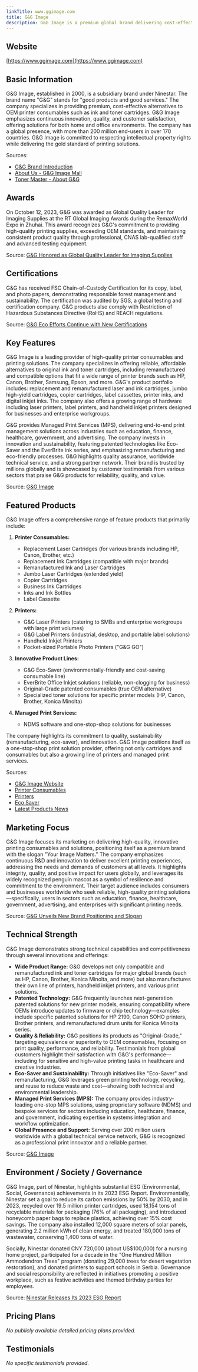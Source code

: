 ```yaml
---
linkTitle: www.ggimage.com
title: G&G Image
description: G&G Image is a premium global brand delivering cost-effective, high-quality printer consumables, including ink and toner cartridges. Established in 2000, the company focuses on innovative, reliable print solutions and serves millions of customers in over 170 countries.
---
```


## Website

[https://www.ggimage.com](https://www.ggimage.com)

## Basic Information

G&G Image, established in 2000, is a subsidiary brand under Ninestar. The brand name "G&G" stands for "good products and good services." The company specializes in providing premium, cost-effective alternatives to OEM printer consumables such as ink and toner cartridges. G&G Image emphasizes continuous innovation, quality, and customer satisfaction, offering solutions for both home and office environments. The company has a global presence, with more than 200 million end-users in over 170 countries. G&G Image is committed to respecting intellectual property rights while delivering the gold standard of printing solutions.

Sources:
- [G&G Brand Introduction](https://www.ggimage.com/About_Us/G_G_Brand/)
- [About Us - G&G Image Mall](https://mall.ggimage.com/about-us)
- [Toner Master - About G&G](https://www.toner-master.com/toner-cartridge-suppliers/)

## Awards

On October 12, 2023, G&G was awarded as Global Quality Leader for Imaging Supplies at the RT Global Imaging Awards during the RemaxWorld Expo in Zhuhai. This award recognizes G&G's commitment to providing high-quality printing supplies, exceeding OEM standards, and maintaining consistent product quality through professional, CNAS lab-qualified staff and advanced testing equipment.

Source: [G&G Honored as Global Quality Leader for Imaging Supplies](https://ggimage.com/zh-en/About_Us/Newsroom/Latest_News/Events/GG_Honored_as_Global_Quality_Leader_for_Imaging_Supplies.html)

## Certifications

G&G has received FSC Chain-of-Custody Certification for its copy, label, and photo papers, demonstrating responsible forest management and sustainability. The certification was audited by SGS, a global testing and certification company. G&G products also comply with Restriction of Hazardous Substances Directive (RoHS) and REACH regulations.

Source: [G&G Eco Efforts Continue with New Certifications](https://www.ggimage.com/zh-en/About_Us/Newsroom/Latest_News/CSR/GG_Eco_Efforts_Continue_with_New_Certifications.html)

## Key Features

G&G Image is a leading provider of high-quality printer consumables and printing solutions. The company specializes in offering reliable, affordable alternatives to original ink and toner cartridges, including remanufactured and compatible options that fit a wide range of printer brands such as HP, Canon, Brother, Samsung, Epson, and more. G&G's product portfolio includes: replacement and remanufactured laser and ink cartridges, jumbo high-yield cartridges, copier cartridges, label cassettes, printer inks, and digital inkjet inks. The company also offers a growing range of hardware including laser printers, label printers, and handheld inkjet printers designed for businesses and enterprise workgroups.

G&G provides Managed Print Services (MPS), delivering end-to-end print management solutions across industries such as education, finance, healthcare, government, and advertising. The company invests in innovation and sustainability, featuring patented technologies like Eco-Saver and the EverBrite ink series, and emphasizing remanufacturing and eco-friendly processes. G&G highlights quality assurance, worldwide technical service, and a strong partner network. Their brand is trusted by millions globally and is showcased by customer testimonials from various sectors that praise G&G products for reliability, quality, and value.

Source: [G&G Image](https://www.ggimage.com)

## Featured Products

G&G Image offers a comprehensive range of feature products that primarily include:

1. **Printer Consumables:**
   - Replacement Laser Cartridges (for various brands including HP, Canon, Brother, etc.)
   - Replacement Ink Cartridges (compatible with major brands)
   - Remanufactured Ink and Laser Cartridges
   - Jumbo Laser Cartridges (extended yield)
   - Copier Cartridges
   - Business Ink Cartridges
   - Inks and Ink Bottles
   - Label Cassette

2. **Printers:**
   - G&G Laser Printers (catering to SMBs and enterprise workgroups with large print volumes)
   - G&G Label Printers (industrial, desktop, and portable label solutions)
   - Handheld Inkjet Printers
   - Pocket-sized Portable Photo Printers ("G&G GO")

3. **Innovative Product Lines:**
   - G&G Eco-Saver (environmentally-friendly and cost-saving consumable line)
   - EverBrite Office Inkjet solutions (reliable, non-clogging for business)
   - Original-Grade patented consumables (true OEM alternative)
   - Specialized toner solutions for specific printer models (HP, Canon, Brother, Konica Minolta)

4. **Managed Print Services:**
   - NDMS software and one-stop-shop solutions for businesses

The company highlights its commitment to quality, sustainability (remanufacturing, eco-saver), and innovation. G&G Image positions itself as a one-stop-shop print solution provider, offering not only cartridges and consumables but also a growing line of printers and managed print services.

Sources:
- [G&G Image Website](https://www.ggimage.com)
- [Printer Consumables](https://www.ggimage.com/zh-en/Consumables/GG_Printer_Consumables/)
- [Printers](https://www.ggimage.com/zh-en/Printers/)
- [Eco Saver](https://www.ggimage.com/zh-en/Innovation/Eco_Saver/)
- [Latest Products News](https://www.ggimage.com/zh-en/About_Us/Newsroom/Latest_News/Products/)

## Marketing Focus

G&G Image focuses its marketing on delivering high-quality, innovative printing consumables and solutions, positioning itself as a premium brand with the slogan "Your Image Matters." The company emphasizes continuous R&D and innovation to deliver excellent printing experiences, addressing the needs and demands of customers at all levels. It highlights integrity, quality, and positive impact for users globally, and leverages its widely recognized penguin mascot as a symbol of resilience and commitment to the environment. Their target audience includes consumers and businesses worldwide who seek reliable, high-quality printing solutions—specifically, users in sectors such as education, finance, healthcare, government, advertising, and enterprises with significant printing needs.

Source: [G&G Unveils New Brand Positioning and Slogan](https://www.ggimage.com/zh-en/About_Us/Newsroom/Latest_News/Announcement/GG_Unveils_New_Brand_Positioning_and_Slogan_Your_Image_Matters.html)

## Technical Strength

G&G Image demonstrates strong technical capabilities and competitiveness through several innovations and offerings:

- **Wide Product Range:** G&G develops not only compatible and remanufactured ink and toner cartridges for major global brands (such as HP, Canon, Brother, Konica Minolta, and more) but also manufactures their own line of printers, handheld inkjet printers, and various print solutions.
- **Patented Technology:** G&G frequently launches next-generation patented solutions for new printer models, ensuring compatibility where OEMs introduce updates to firmware or chip technology—examples include specific patented solutions for HP 2190, Canon SOHO printers, Brother printers, and remanufactured drum units for Konica Minolta series.
- **Quality & Reliability:** G&G positions its products as "Original-Grade," targeting equivalence or superiority to OEM consumables, focusing on print quality, performance, and reliability. Testimonials from global customers highlight their satisfaction with G&G's performance—including for sensitive and high-value printing tasks in healthcare and creative industries.
- **Eco-Saver and Sustainability:** Through initiatives like "Eco-Saver" and remanufacturing, G&G leverages green printing technology, recycling, and reuse to reduce waste and cost—showing both technical and environmental leadership.
- **Managed Print Services (MPS):** The company provides industry-leading one-stop MPS solutions, using proprietary software (NDMS) and bespoke services for sectors including education, healthcare, finance, and government, indicating expertise in systems integration and workflow optimization.
- **Global Presence and Support:** Serving over 200 million users worldwide with a global technical service network, G&G is recognized as a professional print innovator and a reliable partner.

Source: [G&G Image](https://www.ggimage.com/)

## Environment / Society / Governance

G&G Image, part of Ninestar, highlights substantial ESG (Environmental, Social, Governance) achievements in its 2023 ESG Report. Environmentally, Ninestar set a goal to reduce its carbon emissions by 50% by 2030, and in 2023, recycled over 19.5 million printer cartridges, used 18,154 tons of recyclable materials for packaging (76% of all packaging), and introduced honeycomb paper bags to replace plastics, achieving over 15% cost savings. The company also installed 12,000 square meters of solar panels, generating 2.2 million kWh of clean energy, and treated 180,000 tons of wastewater, conserving 1,400 tons of water.

Socially, Ninestar donated CNY 720,000 (about US$100,000) for a nursing home project, participated for a decade in the "One Hundred Million Ammodendron Trees" program (donating 29,000 trees for desert vegetation restoration), and donated printers to support schools in Serbia. Governance and social responsibility are reflected in initiatives promoting a positive workplace, such as festive activities and themed birthday parties for employees.

Source: [Ninestar Releases Its 2023 ESG Report](https://mall.ggimage.com/blog/newsletter-1/ninestar-releases-its-2023-esg-report-67)

## Pricing Plans

_No publicly available detailed pricing plans provided._

## Testimonials

_No specific testimonials provided._